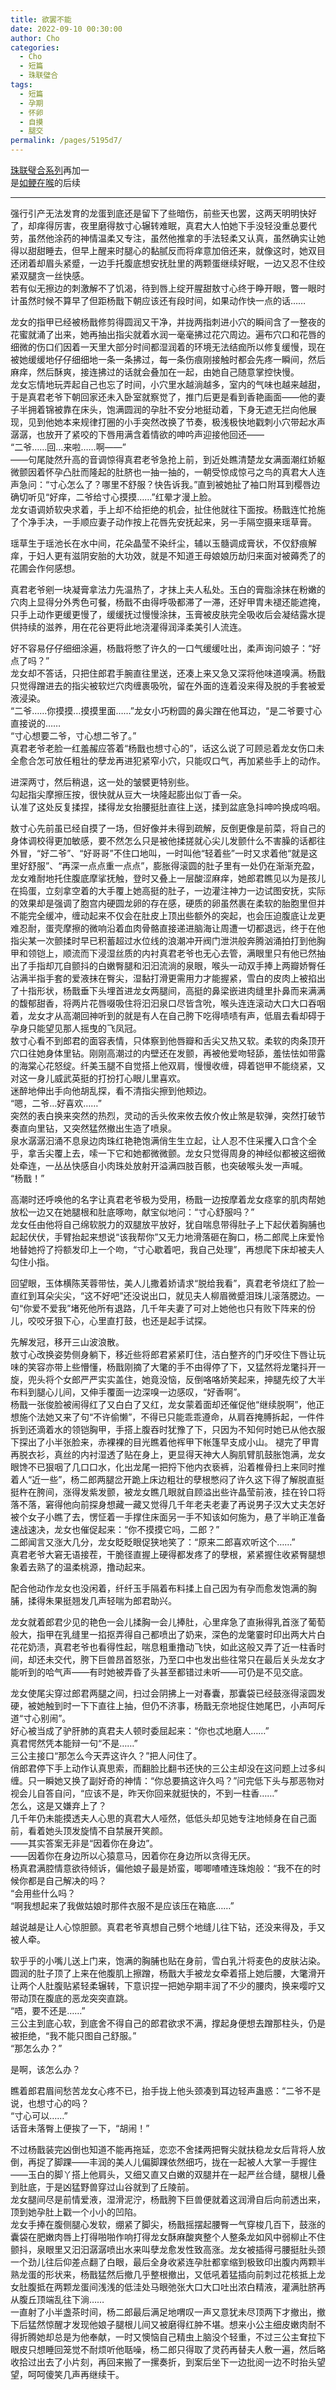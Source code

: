 ```yaml
---
title: 欲罢不能
date: 2022-09-10 00:30:00
author: Cho
categories: 
  - Cho
  - 短篇
  - 珠联璧合
tags: 
  - 短篇
  - 孕期
  - 怀卵
  - 自摸
  - 腿交
permalink: /pages/5195d7/
---
```


[珠联璧合系列](/categories/?category=珠联璧合)再加一  
是[如鲠在喉](/pages/0597b4/)的后续

---

强行引产无法发育的龙蛋到底还是留下了些暗伤，前些天也罢，这两天明明快好了，却痒得厉害，夜里磨得敖寸心辗转难眠，真君大人怕她下手没轻没重总要代劳，虽然他涂药的神情温柔又专注，虽然他推拿的手法轻柔又认真，虽然确实让她得以甜甜睡去，但早上醒来时腿心的黏腻反而将痒意加倍还来，就像这时，她双目还闭着却眉头紧蹙，一边手托腹底想安抚肚里的两颗蛋继续好眠，一边又忍不住绞紧双腿贪一丝快感。  
若有似无擦边的刺激解不了饥渴，待到唇上绽开腥甜敖寸心终于睁开眼，瞥一眼时计虽然时候不算早了但距杨戬下朝应该还有段时间，如果动作快一点的话……<!-- more -->

龙女的指甲已经被杨戬修剪得圆润又干净，并拢两指刺进小穴的瞬间含了一整夜的花蜜就涌了出来，她再抽出指尖就着水润一毫毫拂过花穴周边。遍布穴口和花唇的细微的伤口们因着一天里大部分时间都湿润着的环境无法结痂所以修复缓慢，现在被她缓缓地仔仔细细地一条一条拂过，每一条伤痕刚接触时都会先疼一瞬间，然后麻痒，然后酥爽，接连拂过的话就会叠加在一起，由她自己随意掌控快慢。  
龙女忘情地玩弄起自己也忘了时间，小穴里水越淌越多，室内的气味也越来越甜，于是真君老爷下朝回家还未入卧室就察觉了，推门后更是看到香艳画面——他的妻子半拥着锦被靠在床头，饱满圆润的孕肚不安分地挺动着，下身无遮无拦向他展现，见到他她本来规律打圈的小手突然改换了节奏，极浅极快地戳刺小穴带起水声潺潺，也放开了紧咬的下唇用满含着情欲的呻吟声迎接他回还——  
“二爷……回…来啦……啊——”  
——句尾陡然升高的音调惊得真君老爷急抢上前，到近处瞧清楚龙女满面潮红娇躯微颤因着怀孕凸肚而隆起的肚脐也一抽一抽的，一朝受惊成惊弓之鸟的真君大人连声急问：“寸心怎么了？哪里不舒服？快告诉我。”直到被她扯了袖口附耳到樱唇边确切听见“好痒，二爷给寸心摸摸……”红晕才漫上脸。  
龙女语调娇软央求着，手上却不给拒绝的机会，扯住他就往下面按。杨戬连忙抢施了个净手决，一手顺应妻子动作按上花唇先安抚起来，另一手隔空摄来瑶草膏。

瑶草生于瑶池长在水中间，花朵晶莹不染纤尘，辅以玉髓调成膏状，不仅舒痕解痒，于妇人更有滋阴安胎的大功效，就是不知道王母娘娘历劫归来面对被薅秃了的花圃会作何感想。

真君老爷剜一块凝膏拿法力先温热了，才抹上夫人私处。玉白的膏脂涂抹在粉嫩的穴肉上显得分外秀色可餐，杨戬不由得呼吸都滞了一滞，还好甲胄未褪还能遮掩，只手上动作更缓更慢了，缓缓抚过慢慢涂抹，玉膏被皮肤完全吸收后会凝结露水提供持续的滋养，用在花谷更将此地浇灌得润泽柔美引人流连。

好不容易仔仔细细涂遍，杨戬将憋了许久的一口气缓缓吐出，柔声询问娘子：“好点了吗？”  
龙女却不答话，只把住郎君手腕直往里送，还凑上来又急又深将他味道嗅满。杨戬只觉得蹭进去的指尖被软烂穴肉缠裹吸吮，留在外面的连着没来得及脱的手套被爱液浸染。  
“二爷……你摸摸…摸摸里面……”龙女小巧粉圆的鼻尖蹭在他耳边，“是二爷要寸心直接说的……  
“寸心想要二爷，寸心想二爷了。”  
真君老爷老脸一红羞赧应答着“杨戬也想寸心的”，话这么说了可顾忌着龙女伤口未全愈合怎可放任粗壮的孽龙再进犯紧窄小穴，只能叹口气，再加紧些手上的动作。

进深两寸，然后稍退，这一处的皱襞更特别些。  
勾起指尖摩擦压按，很快就从豆大一块隆起膨出似丁香一朵。  
认准了这处反复揉捏，揉得龙女抬腰挺肚直往上送，揉到盆底急抖呻吟换成呜咽。

敖寸心先前虽已经自摸了一场，但好像并未得到疏解，反倒更像是前菜，将自己的身体调校得更加敏感，要不然怎么只是被他揉搓就心尖儿发颤什么不害臊的话都往外冒，“好二爷”、“好哥哥”不住口地叫，一时叫他“轻着些”一时又求着他“就是这里好舒服”、“再深一点点重一点点”，膨胀得滚圆的肚子里有一处仍在渐渐充盈，龙女难耐地托住腹底摩挲抚触，登时又叠上一层酸涩麻痒，她郎君瞧见以为是孩儿在捣蛋，立刻拿空着的大手覆上她高挺的肚子，一边灌注神力一边试图安抚，实际的效果却是强调了胞宫内硬圆龙卵的存在感，硬质的卵虽然裹在柔软的胎胞里但并不能完全缓冲，缠动起来不仅会在肚皮上顶出些额外的突起，也会压迫腹底让龙更难忍耐，蛋壳摩擦的微响沿着血肉骨骼直接递进脑海让周遭一切都退远，终于在他指尖某一次颤揉时早已积蓄超过水位线的浪潮冲开阀门泄洪般奔腾汹涌拍打到他胸甲和领铠上，顺流而下浸湿丝质的内衬真君老爷也无心去管，满眼里只有他已然抽出了手指却兀自颤抖的白嫩臀腿和汩汩流淌的泉眼，喉头一动双手捧上两瓣娇臀任沾满半指手套的爱液抹在臀尖，湿黏打滑更需用力才能握紧，雪白的皮肉上被掐出了十指形状，杨戬垂下头埋首进龙女两腿间，高挺的鼻梁嵌进肉缝里扑鼻而来满满的馥郁甜香，将两片花唇啜吸住将汩汩泉口尽皆含吮，喉头连连滚动大口大口吞咽着，龙女才从高潮回神听到的就是有人在自己胯下吃得啧啧有声，低眉去看却碍于孕身只能望见那人摇曳的飞凤冠。  
敖寸心看不到郎君的面容表情，只体察到他唇瓣和舌尖又热又软。柔软的肉条顶开穴口往她身体里钻。刚刚高潮过的内壁还在发颤，再被他爱吻轻舔，羞怯怯如带露的海棠心花怒绽。纤美玉腿不自觉搭上他双肩，慢慢收缠，碍着铠甲不能绕紧，又对这一身儿威武英挺的打扮打心眼儿里喜欢。  
迷醉地伸出手向他胡乱探，看不清指尖擦到他颊边。  
“嗯，二爷…好喜欢……”  
突然的表白换来突然的热烈，灵动的舌头攸来攸去攸介攸止煞是软弹，突然打破节奏直向里钻，又突然猛然撤出生造了喷泉。  
泉水潺潺汩涌不息泉边肉珠红艳艳饱满俏生生立起，让人忍不住采攫入口含个全乎，拿舌尖覆上去，嗦一下它和她都微微颤。龙女只觉得周身的神经似都被这细微处牵连，一丛丛快感自小肉珠处放射开溢满四肢百骸，也突破喉头发一声喊。  
“杨戬！”

高潮时还呼唤他的名字让真君老爷极为受用，杨戬一边按摩着龙女痉挛的肌肉帮她放松一边又在她腿根和肚底啄吻，献宝似地问：“寸心舒服吗？”  
龙女任由他将自己绵软脱力的双腿放平放好，犹自喘息带得肚子上下起伏着胸脯也起起伏伏，手臂抬起来想说“该我帮你”又无力地滑落砸在胸口，杨二郎爬上床爱怜地替她捋了捋额发印上一个吻，“寸心歇着吧，我自己处理”，再想爬下床却被夫人勾住小指。

回望眼，玉体横陈芙蓉带怯，美人儿撒着娇请求“脱给我看”，真君老爷烧红了脸一直红到耳朵尖尖，“这不好吧”还没说出口，就见夫人柳眉微蹙泪珠儿滚落腮边。一句“你爱不爱我”堵死他所有退路，几千年夫妻了可对上她他也只有败下阵来的份儿，咬咬牙狠下心，心里直打鼓，也还是起手试探。

先解发冠，移开三山波浪散。  
敖寸心改换姿势侧身躺下，移近些将郎君紧紧盯住，洁白整齐的门牙咬住下唇让玩味的笑容亦带上些懵懂，杨戬刚摘了大氅的手不由得停了下，又猛然将龙氅抖开一旋，兜头将个女郎严严实实盖住，她竟没恼，反倒咯咯娇笑起来，抻腿先绞了大半布料到腿心儿间，又伸手覆面一边深嗅一边感叹，“好香啊”。  
杨戬一张俊脸被闹得红了又白白了又红，龙女蒙着面却还催促他“继续脱啊”，他正想施个法她又来了句“不许偷懒”，不得已只能乖乖遵命，从肩吞掩膊拆起，一件件拆到还滴着水的领铠胸甲，手搭上腹吞时犹豫了下，只因为不知何时她已从他衣服下探出了小半张脸来，赤裸裸的目光瞧着他裈甲下帐篷早支成小山。
褪完了甲胄再脱衣衫，真丝的内衬湿透了贴在身上，更显得天神大人胸肌臂肌鼓胀饱满，龙女眼馋不已狠咽了几口口水，化出龙尾一把捋下他内衣亵裤，沿着椎骨扫上来同时推着人“近一些”，杨二郎两腿岔开跪上床边粗壮的孽根憋闷了许久这下得了解脱直挺挺杵在胯间，涨得发紫发颤，被龙女瞧几眼就自顾溢出些许晶莹前液，挂在铃口将落不落，窘得他向前探身想藏一藏又觉得几千年老夫老妻了再说男子汉大丈夫怎好被个女子小瞧了去，愣怔着一手撑住床面另一手不知该如何施为，悬了半晌正准备速战速决，龙女也催促起来：“你不摸摸它吗，二郎？”  
二郎闻言又涨大几分，龙女眨眨眼促狭地笑了：“原来二郎喜欢听这个……”  
真君老爷大窘无语接茬，干脆径直握上硬得都发疼了的孽根，紧紧握住收紧臀腿想象着去熟了的温柔桃源，撸动起来。

配合他动作龙女也没闲着，纤纤玉手隔着布料揉上自己因为有孕而愈发饱满的胸脯，揉得朱果挺翘发几声轻喘为郎君助兴。

龙女就着郎君少见的艳色一会儿揉胸一会儿捧肚，心里痒急了直揪得乳首涨了葡萄般大，指甲在乳缝里一掐抠弄得自己都喷出了奶来，深色的龙氅霎时印出两大片白花花奶渍，真君老爷也看得性起，喘息粗重撸动飞快，如此这般又弄了近一柱香时间，却还未交代，胯下巨兽昂首怒张，乃至口中也发出些往常只在最后关头龙女才能听到的哈气声——有时她被弄昏了头甚至都错过未听——可仍是不见交底。

龙女使尾尖穿过郎君两腿之间，扫过会阴拂上一对春囊，那囊袋已经鼓涨得滚圆发硬，被她触到时一下下直往上抽，但仍不济事，杨戬无奈地捉住她尾巴，小声呵斥道“寸心别闹”。  
好心被当成了驴肝肺的真君夫人顿时委屈起来：“你也忒地磨人……”  
真君愕然凭本能辩一句“不是……”  
三公主接口“那怎么今天弄这许久？”把人问住了。  
俏郎君停下手上动作认真思索，而翻脸比翻书还快的三公主却没在这问题上过多纠缠。只一瞬她又换了副好奇的神情：“你总要搞这许久吗？”问完低下头与那恶物对视会儿自答自问，“应该不是，昨天你回来就挺快的，不到一柱香……”  
怎么，这是又嫌弃上了？  
几千年仍未能摸透夫人心思的真君大人哑然，低低头却见她专注地倾身在自己面前，看着她头顶发旋情不自禁展开笑颜。  
——其实答案无非是“因着你在身边”。  
——因着你在身边所以心猿意马，因着你在身边所以贪得无厌。  
杨真君满腔情意欲待倾诉，偏他娘子最是娇蛮，唧唧喳喳连珠炮般：“我不在的时候你都是自己解决的吗？  
“会用些什么吗？  
“啊我想起来了我做姑娘时那件衣服不是应该压在箱底……”

越说越是让人心惊胆颤。真君老爷真想自己劈个地缝儿往下钻，还没来得及，手又被人牵。

软乎乎的小嘴儿送上门来，饱满的胸脯也贴在身前，雪白乳汁将麦色的皮肤沾染。圆润的肚子顶了上来在他腹肌上擦蹭，杨戬大手被龙女牵着搭上她后腰，大氅滑开让两个人肚腹贴紧轻柔辗转，下意识捏一把她孕期丰润了不少的腰肉，换来嘤咛又带动顶在腹底的恶龙突突直跳。  
“唔，要不还是……”  
三公主到底心软，到底舍不得自己的郎君欲求不满，撑起身便想去蹭那柱头，仍是被拒绝，“我不能只图自己舒服。”  
“那怎么办？”

是啊，该怎么办？

瞧着郎君眉间愁苦龙女心疼不已，抬手拢上他头颈凑到耳边轻声蛊惑：“二爷不是说，也想寸心的吗？  
“寸心可以……”  
话音未落臀上便挨了一下，“胡闹！”

不过杨戬装完凶倒也知道不能再拖延，恋恋不舍揉两把臀尖就扶稳龙女后背将人放倒，再捉了脚踝——丰润的美人儿偏脚踝依然细巧，拢在一起被人大掌一手握住——玉白的脚丫搭上他肩头，又细又直又白嫩的双腿并在一起严丝合缝，腿根儿叠到肚底，于是凶猛野兽穿过山谷就到了丘陵前。  
龙女腿间尽是前情爱液，湿滑泥泞，杨戬胯下巨兽便就着这润滑自后向前透出来，顶到她孕肚上戳一个小小的凹陷。  
龙女手捧在腹侧腿心发软，绷紧了脚尖，杨戬摇摆起腰臀一气穿梭几百下，鼓涨的囊袋在肥嫩肉唇上打得啪啪作响打得龙女酥麻酸爽整个人整条龙如风中弱柳止不住颤抖，泉眼里又汩汩潺潺喷出水来叫孽龙愈发性致高涨。龙女被插得弓腰挺肚头颈一个劲儿往后仰差点翻了白眼，最后全身收紧连孕肚都挛缩到极致印出腹内两颗半熟龙蛋的形状来，杨戬猛然后撤几乎整根撤出，又低吼着猛插向前刺过花核抵上龙女肚腹抵在两颗龙蛋间浅浅的低洼处马眼弛张大口大口吐出浓白精液，灌满肚脐再从腹丘顶端乱往下淌……  
一直射了小半盏茶时间，杨二郎最后满足地喟叹一声又意犹未尽顶两下才撤出，撤下后猛然惊醒才发现他娘子腿根儿间又被磨得红肿不堪。想来小公主细皮嫩肉耐不得折腾她却总是为他奉献，一时又懊恼自己精虫上脑没个轻重，不过三公主耷拉下眼皮只想睡回笼觉不耐烦听他聒噪，杨二郎只得取了灵药再替夫人敷一遍，然后略收拾过出去了小片刻，再回来搬了一摞奏折，到案后坐下一边批阅一边不时抬头望望，呵呵傻笑几声再继续干。
